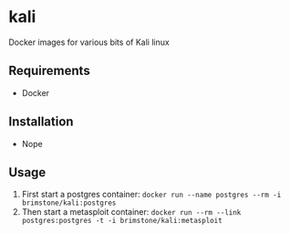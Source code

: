 # kali
Docker images for various bits of Kali linux

## Requirements
* Docker

## Installation
* Nope

## Usage
1. First start a postgres container: `docker run --name postgres --rm -i brimstone/kali:postgres`
1. Then start a metasploit container: `docker run --rm --link postgres:postgres -t -i brimstone/kali:metasploit`
